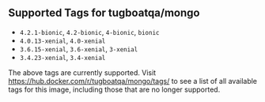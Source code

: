 ## Supported Tags for tugboatqa/mongo

* `4.2.1-bionic`, `4.2-bionic`, `4-bionic`, `bionic`
* `4.0.13-xenial`, `4.0-xenial`
* `3.6.15-xenial`, `3.6-xenial`, `3-xenial`
* `3.4.23-xenial`, `3.4-xenial`

The above tags are currently supported. Visit https://hub.docker.com/r/tugboatqa/mongo/tags/ to see a list of all available tags for this image, including those that are no longer supported.
